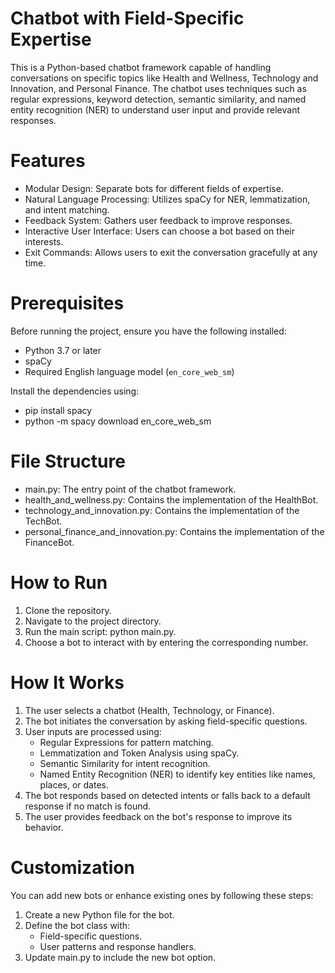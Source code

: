 # Chatbot with Field-Specific Expertise 

This is a Python-based chatbot framework capable of handling conversations on specific topics like Health and Wellness, Technology and Innovation, and Personal Finance. The chatbot uses techniques such as regular expressions, keyword detection, semantic similarity, and named entity recognition (NER) to understand user input and provide relevant responses.

# Features

- Modular Design: Separate bots for different fields of expertise.
- Natural Language Processing: Utilizes spaCy for NER, lemmatization, and intent matching.
- Feedback System: Gathers user feedback to improve responses.
- Interactive User Interface: Users can choose a bot based on their interests.
- Exit Commands: Allows users to exit the conversation gracefully at any time.

# Prerequisites

Before running the project, ensure you have the following installed:

- Python 3.7 or later
- spaCy
- Required English language model (`en_core_web_sm`)

Install the dependencies using:
- pip install spacy
- python -m spacy download en_core_web_sm

# File Structure

- main.py: The entry point of the chatbot framework.
- health_and_wellness.py: Contains the implementation of the HealthBot.
- technology_and_innovation.py: Contains the implementation of the   TechBot.
- personal_finance_and_innovation.py: Contains the implementation of the FinanceBot.

# How to Run

1. Clone the repository.
2. Navigate to the project directory.
3. Run the main script: python main.py.
4. Choose a bot to interact with by entering the corresponding number.

# How It Works

1. The user selects a chatbot (Health, Technology, or Finance).
2. The bot initiates the conversation by asking field-specific questions.
3. User inputs are processed using:
   - Regular Expressions for pattern matching.
   - Lemmatization and Token Analysis using spaCy.
   - Semantic Similarity for intent recognition.
   - Named Entity Recognition (NER) to identify key entities like names, places, or dates.
4. The bot responds based on detected intents or falls back to a default response if no match is found.
5. The user provides feedback on the bot's response to improve its behavior.

# Customization
You can add new bots or enhance existing ones by following these steps:

1. Create a new Python file for the bot.
2. Define the bot class with:
   - Field-specific questions.
   - User patterns and response handlers.
3. Update main.py to include the new bot option.